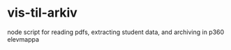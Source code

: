 # vis-til-arkiv
node script for reading pdfs, extracting student data, and archiving in p360 elevmappa
